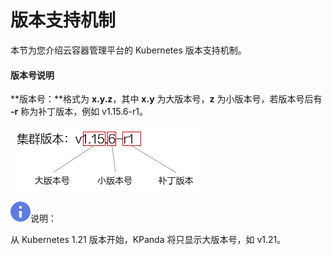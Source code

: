 # 版本支持机制

本节为您介绍云容器管理平台的 Kubernetes 版本支持机制。

#### 版本号说明

**版本号：**格式为 **x.y.z**，其中 **x.y** 为大版本号，**z** 为小版本号，若版本号后有 **-r** 称为补丁版本，例如 v1.15.6-r1。

![img](../images/k8sver.png)

![img](../images/note.svg)说明：

从 Kubernetes 1.21 版本开始，KPanda 将只显示大版本号，如 v1.21。

